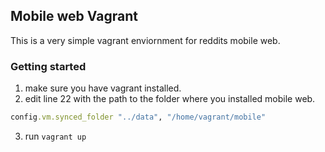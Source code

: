 ## Mobile web Vagrant

This is a very simple vagrant enviornment for reddits mobile web.

### Getting started

1. make sure you have vagrant installed.
2. edit line 22  with the path to the folder where you installed mobile web.
```ruby
config.vm.synced_folder "../data", "/home/vagrant/mobile"

```
3. run `vagrant up`